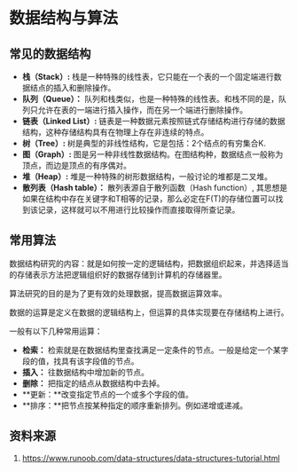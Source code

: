 # 数据结构与算法

## 常见的数据结构

- **栈（Stack）:** 栈是一种特殊的线性表，它只能在一个表的一个固定端进行数据结点的插入和删除操作。
- **队列（Queue）：** 队列和栈类似，也是一种特殊的线性表。和栈不同的是，队列只允许在表的一端进行插入操作，而在另一个端进行删除操作。
- **链表（Linked List）:** 链表是一种数据元素按照链式存储结构进行存储的数据结构，这种存储结构具有在物理上存在非连续的特点。
- **树（Tree）:** 树是典型的非线性结构，它是包括：2个结点的有穷集合K.
- **图（Graph）:** 图是另一种非线性数据结构。在图结构种，数据结点一般称为顶点，而边是顶点的有序偶对。
- **堆（Heap）:** 堆是一种特殊的树形数据结构，一般讨论的堆都是二叉堆。
- **散列表（Hash table）：** 散列表源自于散列函数（Hash function）, 其思想是如果在结构中存在关键字和T相等的记录，那么必定在F(T)的存储位置可以找到该记录，这样就可以不用进行比较操作而直接取得所查记录。

## 常用算法

数据结构研究的内容：就是如何按一定的逻辑结构，把数据组织起来，并选择适当的存储表示方法把逻辑组织好的数据存储到计算机的存储器里。

算法研究的目的是为了更有效的处理数据，提高数据运算效率。

数据的运算是定义在数据的逻辑结构上，但运算的具体实现要在存储结构上进行。

一般有以下几种常用运算：

- **检索：** 检索就是在数据结构里查找满足一定条件的节点。一般是给定一个某字段的值，找具有该字段值的节点。
- **插入：** 往数据结构中增加新的节点。
- **删除：** 把指定的结点从数据结构中去掉。
- **更新：**改变指定节点的一个或多个字段的值。
- **排序：**把节点按某种指定的顺序重新排列。例如递增或递减。



##  资料来源

1. https://www.runoob.com/data-structures/data-structures-tutorial.html